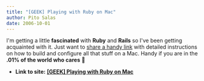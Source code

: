 ```yaml
---
title: "[GEEK] Playing with Ruby on Mac"
author: Pito Salas
date: 2006-10-01
---
```


I'm getting a little **fascinated** with **Ruby** and **Rails** so I've been
getting acquainted with it. Just want to [share a handy
link](<http://hivelogic.com/articles/2005/12/01/ruby_rails_lighttpd_mysql_tiger>)
with detailed instructions on how to build and configure all that stuff on a
Mac. Handy if you are in the **.01% of the world who cares** 🙂


* **Link to site:** **[[GEEK] Playing with Ruby on Mac](None)**
